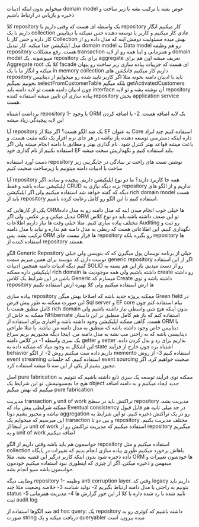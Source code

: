 میخوایم بدون اینکه ادبیات domain model  عوض بشه یا ترکیب بشه با زیر ساخت و ذخیره و بازیابی در ارتباط باشیم 

کلا repository یک واسطه ای هست که وقتی داریم با  repository کار میکنیم انگار داریم با یک collection عادی کار میکنیم و کاربر یا توسعه دهنده حس نمیکنه با دیتابیس کار داره و حس کار با Collection بهش میده
مسئولیت دومش اینه که مدل داده رو از مدل اپلیکیشن جدا میکنه. کار تبدیل domain model به Data model رو هم وظیفه repository هست. رفع مشکلات transaction  و همزمانی و اینا همه رو از لایه domain model میپوشونه. 
یک repository برای یک aggregate تعریف میشه اون هم برای Aggregate root
کلا یک facade ای هست که جزییات پیاده سازی زیر ساخت رو پنهان میکنه و انگار ما با یک in memory collection داریم کار میکنیم
فانکشن های repository باید با ادبیان دامنه بخونه مثلا اگر کاربر تایید شده رو میخوایم از دیتابیس بخونیم نمیگیم selectFromCustomerTable بلکه میگیم getActivatedCustomers 
چون ادبیان دامنه هست تو لایه دامنه باید interface آن نوشته بشه و تو لایه repository پیاده سازی آن تایین میشه
استفاده کننده repository بخش application service هست. 

برداشت اشتباه repository
1- با وجود ORM یک لایه اضافه هست. 
2- با اضافه کردن این لایه پیچیدگی زیاد میشه

آیا repository یک ضد الگو هست؟ 
اگر مثلا از EF به عنوان Core استفاده کنیم چند ایراد داره
اینکه دسترسی توسعه دهنده باز نباشه در هر جای نرم افزار یک نکته مثبت هست. و باعث میشه قواعد بهتر کنترل شود. 
نام گذاری بهتر و مطابق با دامنه انجام میشه ولی اگر استفاده نکنیم از نام گذاری خود EF باید استفاده کنیم و نگهداریش سخت میشه. 

دست آورد استفاده repository
نوشتن تست های راحت تر
سادگی در جایگزینی زیر ساخت
با ادبیات دامنه  میتونیم با زیرساخت صحبت کنیم 

آیا repository همه جا کاربرد دارند؟
 ما دو نوع اپلیکیشن داریم. پیچیده و ساده. اگر اپلیکیشن ساده باشه و فقط CRUD بزنه دیگه نیازی به repository نداریم و از الگو های دیگه که گفته خواهد شد استفاده میکنیم ولی اگر اپلیکیشن rich domain model هست باید از repository استفاده کنیم تا این الگو رو کامل رعایت کرده باشیم. 

یکی از کارهایی که ORMها خیلی خوب انجام میدن اینه که مدل دامنه رو به مدل داده تبدیل میکنن و بر عکس. 
ولی اگر ORM تو این ضعف داشته باشه باید دو نوع کلاس مختلف پیاده سازی کنیم. مثلا خیلی وقت ها نیاز داریم اطلاعات Auditing رو ثبت و نگهداری کنیم. این اطلاعاتی هست که ربطی به مدل دامنه هم نداره و نباید با مدل دامنه ترکیب بشه. پس ORM ها قرار نیست جای repository رو بگیره بلکه repository ها استفاده کننده از repository هستند. 

الگو Generic Repository
خیلی از برنامه نویسان پول میگیرن که کد بنویسن ولی خیلی دوست دارن کد ننوسند برای همین میریم سمت generic repository 
اگر از این استفاده کنیم دیگه ادبیات دامنه همچنین ادبیات SOLID رو از دست میدیم. 
باز این هم بسته به اپلیکیشن داره ممکنه rich domain داشته باشیم ولی همه موجودیت ها create رو داشته باشن در این شرایط یک کلاس Generic میسازم که Create  داشته باشه و توی repository ها ازش استفاده میکنیم
ولی کلا بهتره ازش استفاده نکنیم

پیاده سازی repository
ممکنه پروژه جدید باشه که اصلاحا بهش میگن Green field 
در این صورت ممکنه به طور پیش فرض Sql server و EF core بیام استفاده کنم چون کامل مطبق هست با rich domain بدون اینکه هیچ شی واسطی نیاز داشته باشیم
ولی ممکنه به جاش از NHibernate استفاده کنم که باز هم کامل منطبق بر این داستان هست. 
گاهی ممکنه اپلیکیشن وجود داشته باشه و اجباری برای استفاده از ORM یا دیتابیس خاص وجود داشته باشه که منطبق به مدل دامنه من نباشه. یا مثلا طراحی دیتابیسی باشه که به راحتی مپ نشه به مدل دامنه من. اینجا دیگه مجبوریم بریم سراغ یک سری واسطه
1- در کلاس دامنه getter و setter بذاریم برای رد و بدل کردن داده. این اشکال به وجود میاد که ممکنه داده به state اشتباه بره چون خارج از فرآیند behavior داریم داده ست میکنیم روش
2- از الگو memento استفاده کنیم 
3-  از روش event streaming استفاده کنیم. که جلسات event sourcing صحبت خواهیم کرد. 
اگر مجبور بشیم از یکی از این سه تا میشه استفاده کرد. 

اصل pure fabrication
ممکنه توی فرآیند توسعه یک سری تابع داشته باشیم که نتونیم به هیچ جا بچسبونیمش. تو این شرایط یک object جدید ایجاد میکنیم و به دامنه اضافه میکنیم که بهش میگیم pure fabrication 

مدیریت transaction و unit of work
تراکنش باید در سطح repository مدیریت بشه. ممکنه شرایطی پیش بیاد که Eventual consistency در حد میلی ثانیه هم قابل قبول نباشه و مجبور بشیم دوتا aggregation رو در یک تراکنش ذخیره کنیم. تو این شرایط به این میرسیم که میخوایم یک tranaction و بین دو تا repository مختلف مدیریت بکنیم. در اینجا از unit of work استفاده میکنیم که مدیریت تراکنش رو از repository میگیریم و به unit of work اضافه میکنیم

حواسمون هم باید باشه وقتی داریم از الگو repository استفاده میکنیم و مثل collection باهاش برخورد میکنیم طوری پیاده سازی انجام بدیم که تغییرات در پایگاه داده ذخیره شود بدون اینکه کاربر درگیر این قضیه بشه. مثلا ORM ها خودشون تغییرات و میفهمن و ذخیره میکنن. اگر از چیزی که اینطوری نبود استفاده میکنیم خودمون حواسمون باشه سیو انجام بشه. 

وظایف دیگه repository
1- وظیفه anti corruption layer. وقتی کد legacy داریم باید بتونیم  به راحتی با مدل دامنه ارتباط بگیریم 
2- تولید شناسه
3- خلاصه وضعیت مثلا چند status تایید شده یا رد شده داره یا کلا از این جور گزارش ها
4- مدیریت همزمانی
5- ثبت audit log

ضد الگوها
استفاده از ad hoc query: یک repository داشته باشیم که کوئری رو به صورت string دریافت میکنه و یک queryabler میده بیرون. 
است